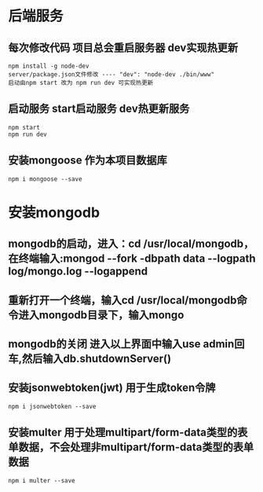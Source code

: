 # 后端服务


## 每次修改代码 项目总会重启服务器 dev实现热更新
```
npm install -g node-dev
server/package.json文件修改 ---- "dev": "node-dev ./bin/www"
启动由npm start 改为 npm run dev 可实现热更新
```

## 启动服务 start启动服务 dev热更新服务
```
npm start 
npm run dev
```

## 安装mongoose 作为本项目数据库
```
npm i mongoose --save
```
# 安装mongodb
## mongodb的启动，进入：cd /usr/local/mongodb，在终端输入:mongod --fork -dbpath data --logpath log/mongo.log --logappend
## 重新打开一个终端，输入cd /usr/local/mongodb命令进入mongodb目录下，输入mongo
## mongodb的关闭  进入以上界面中输入use admin回车,然后输入db.shutdownServer()


## 安装jsonwebtoken(jwt) 用于生成token令牌
```
npm i jsonwebtoken --save
```

## 安装multer 用于处理multipart/form-data类型的表单数据，不会处理非multipart/form-data类型的表单数据
```
npm i multer --save
```